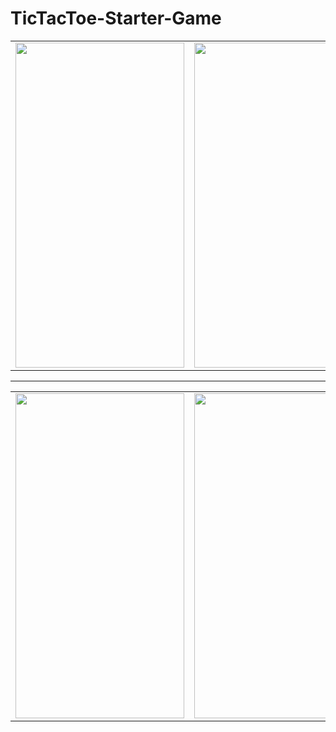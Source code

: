 # TicTacToe-Starter-Game

<table>
  <tr>
    <td><img src="https://user-images.githubusercontent.com/76002783/195513162-63527281-320b-4453-8b7d-d268fdb5abe0.png" width=270 height=520></td>
    <td><img src="https://user-images.githubusercontent.com/76002783/195513189-a7c6fcdb-589f-4ab4-8d0a-30c9999d7eb1.png" width=270 height=520></td>
    <td><img src="https://user-images.githubusercontent.com/76002783/195513194-ef736dc9-9c38-48a8-b317-8a0d514a0cbc.png" width=270 height=520></td>
  </tr>
   </table>
   
   ___________
  
  <table>
    <tr>
    <td><img src="https://user-images.githubusercontent.com/76002783/195513200-3f006be9-e353-4ee1-8012-299e06d1d923.png" width=270 height=520></td>
    <td><img src="https://user-images.githubusercontent.com/76002783/195513203-5faf60af-b624-44e1-8133-54daad937779.png" width=270 height=520></td>
  </tr>
 </table>
